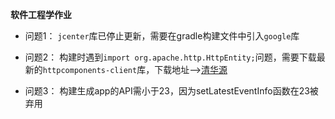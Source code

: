 **软件工程学作业**

- 问题1：
    ```jcenter```库已停止更新，需要在gradle构建文件中引入```google```库

- 问题2：
    构建时遇到```import org.apache.http.HttpEntity;```问题，需要下载最新的```httpcomponents-client```库，下载地址-->[清华源](https://mirrors.tuna.tsinghua.edu.cn/apache/httpcomponents/httpclient/binary)

- 问题3：
    构建生成app的API需小于23，因为setLatestEventInfo函数在23被弃用
